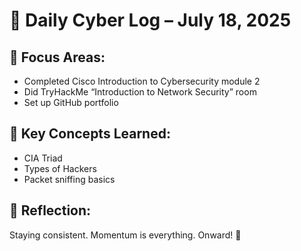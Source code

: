 # 🧠 Daily Cyber Log – July 18, 2025

## 🎯 Focus Areas:
- Completed Cisco Introduction to Cybersecurity module 2
- Did TryHackMe “Introduction to Network Security” room
- Set up GitHub portfolio

## 🔐 Key Concepts Learned:
- CIA Triad
- Types of Hackers
- Packet sniffing basics

## 💭 Reflection:
Staying consistent. Momentum is everything. Onward! 🚀

